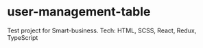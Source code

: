 # user-management-table
Test project for Smart-business. Tech: HTML, SCSS, React, Redux, TypeScript
